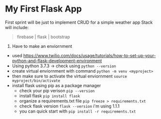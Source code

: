 # My First Flask App
First sprint will be just to implement CRUD
for a simple weather app
Stack will include:
>firebase | flask | bootstrap

1. Have to make an enviornment
- used https://www.twilio.com/docs/usage/tutorials/how-to-set-up-your-python-and-flask-development-environment
- Using python 3.7.3 -> check using `python --version`
- create virtual enviornment with command `python -m venv <myproject>`
- then make sure to activate the virtual enviornment `source myproject/bin/activate`
- install flask using pip as a package manager 
    - check your pip verison `pip --version`
    - install flask `pip install flask`
    - organize a requirements.txt file `pip freeze > requirements.txt`
    - check flask version `flask --version` i'm using 1.1.1
    - you can quick start with `pip install -r requirements.txt`
    
